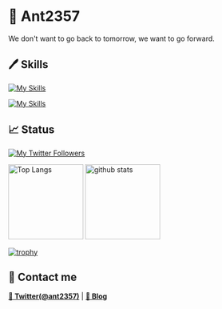 # 🐜 Ant2357
We don't want to go back to tomorrow, we want to go forward.

## 🖊️ Skills
[![My Skills](https://skillicons.dev/icons?i=haskell,cpp,php,nodejs,go,py,java,haxe,mysql,postgres,bash)](https://skillicons.dev)

[![My Skills](https://skillicons.dev/icons?i=html,css,sass,js,ts,react,vue,svelte,wasm)](https://skillicons.dev)

## 📈 Status 
[![My Twitter Followers](https://badgen.net/twitter/follow/ant2357)](https://twitter.com/ant2357)

<p align="left"> 
  <img alt="Top Langs" height="150px" src="https://github-readme-stats.vercel.app/api/top-langs/?username=ant2357&layout=compact&show_icons=true" />
  <img alt="github stats" height="150px" src="https://github-readme-stats.vercel.app/api?username=ant2357" />
</p>

[![trophy](https://github-profile-trophy.vercel.app/?username=ant2357&margin-w=5)](https://github.com/ant2357/)

## 📨 Contact me
**[🪺 Twitter(@ant2357)](https://twitter.com/ant2357)** | **[📕 Blog](https://ant2357.github.io/ant-blog/)**
